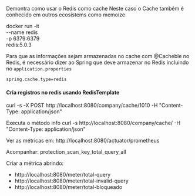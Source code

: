 

Demontra como usar o Redis como cache
Neste caso o Cache também é conhecido em outros ecosistems como memoize

docker run -it \
    --name redis \
    -p 6379:6379 \
    redis:5.0.3
    
Para que as informações sejam armazenadas no cache com @Cacheble no Redis, é necessário dizer ao Spring que deve armazenar no Redis incluindo no `application.properties`
 
```
spring.cache.type=redis
```


#### Cria registros no redis usando RedisTemplate

curl -s -X POST http://localhost:8080/company/cache/1010 -H "Content-Type: application/json"

Executa o método info
curl -s http://localhost:8080/company/cache/ -H "Content-Type: application/json"


Ver as métricas em: http://localhost:8080/actuator/prometheus

Acompanhar: protection_scan_key_total_query_all

Criar a métrica abrindo:
- http://localhost:8080/meter/total-query
- http://localhost:8080/meter/total-invalid-query
- http://localhost:8080/meter/total-bloqueado

